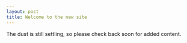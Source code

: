 ```yaml
---
layout: post
title: Welcome to the new site
---
```


The dust is still settling, so please check back soon for added content. 